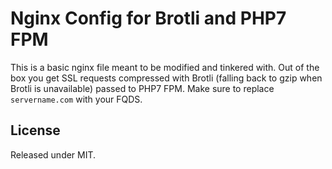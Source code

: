 # Nginx Config for Brotli and PHP7 FPM

This is a basic nginx file meant to be modified and tinkered with. Out of the box you get SSL requests compressed with Brotli (falling back to gzip when Brotli is unavailable) passed to PHP7 FPM. Make sure to replace `servername.com` with your FQDS.

## License
Released under MIT.